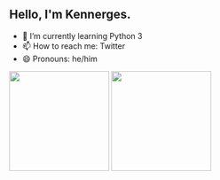 ## Hello, I'm Kennerges.

- 🌱 I’m currently learning Python 3
- 📫 How to reach me: Twitter
- 😄 Pronouns: he/him

<div>
  <a hreft="https://github.com/kennerges">
  <img height="180em" src="https://github-readme-stats.vercel.app/api?username=kennerges&show_icons=true&theme=dark&include_all_commits=true&count_private=true"/>
  <img height="180em" src="https://github-readme-stats.vercel.app/api/top-langs/?username=kennerges&layout=compact&langs_count=16&theme=dark"/>
</div>
